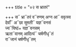 +++
title = "०२ स भ्रातरं"

+++
स᳓ भ्रा᳓तरं व᳓रुणम् अग्न आ᳓ ववृत्स्व  
देवाँ᳓ अ᳓छा सुमती᳓ यज्ञ᳓वनसं  
ज्य᳓यिष्ठं+ यज्ञ᳓वनसम्  
ऋता᳓वानम् आदित्यं᳓ चर्षणीधृ᳓तं  
रा᳓जानं चर्षणीधृ᳓तम्